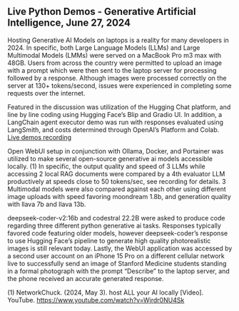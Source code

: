 ## Live Python Demos - Generative Artificial Intelligence, June 27, 2024

Hosting Generative AI Models on laptops is a reality for many developers in 2024. In specific, both Large Language Models (LLMs) and Large Multimodal Models (LMMs) were served on a MacBook Pro m3 max with 48GB. Users from across the country were permitted to upload an image with a prompt which were then sent to the laptop server for processing followed by a response. Although images were processed correctly on the server at 130+ tokens/second, issues were experienced in completing some requests over the internet. 

Featured in the discussion was utilization of the Hugging Chat platform, and line by line coding using Hugging Face’s Blip and Gradio UI. In addition, a LangChain agent executor demo was run with responses evaluated using LangSmith, and costs determined through OpenAI’s Platform and Colab. [Live demos recording](https://youtu.be/4L9XIMSWz0w)

Open WebUI setup in conjunction with Ollama, Docker, and Portainer was utilized to make several open-source generative ai models accessible locally. (1) In specific, the output quality and speed of 3 LLMs while accessing 2 local RAG documents were compared by a 4th evaluator LLM productively at speeds close to 50 tokens/sec, see recording for details. 3 Multimodal models were also compared against each other using different image uploads with speed favoring moondream 1.8b, and generation quality with llava 7b and llava 13b.  

deepseek-coder-v2:16b and codestral 22.2B were asked to produce code regarding three different python generative ai tasks. Responses typically favored code featuring older models, however deepseek-coder’s response to use Hugging Face’s pipeline to generate high quality photorealistic images is still relevant today. Lastly, the WebUI application was accessed by a second user account on an iPhone 15 Pro on a different cellular network live to successfully send an image of Stanford Medicine students standing in a formal photograph with the prompt “Describe” to the laptop server, and the phone received an accurate generated response.

(1) NetworkChuck. (2024, May 3). host ALL your AI locally [Video]. YouTube. https://www.youtube.com/watch?v=Wjrdr0NU4Sk
